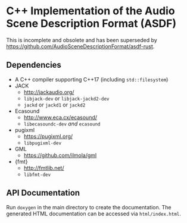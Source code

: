 C++ Implementation of the Audio Scene Description Format (ASDF)
===============================================================

This is incomplete and obsolete and has been superseded by
https://github.com/AudioSceneDescriptionFormat/asdf-rust.

Dependencies
------------

* A C++ compiler supporting C++17 (including `std::filesystem`)
* JACK
  * http://jackaudio.org/
  * `libjack-dev` or `libjack-jackd2-dev`
  * `jackd` or `jackd1` or `jackd2`
* Ecasound
  * http://www.eca.cx/ecasound/
  * `libecasoundc-dev` *and* `ecasound`
* pugixml
  * https://pugixml.org/
  * `libpugixml-dev`
* GML
  * https://github.com/ilmola/gml
* {fmt}
  * http://fmtlib.net/
  * `libfmt-dev`

API Documentation
-----------------

Run `doxygen` in the main directory to create the documentation.
The generated HTML documentation can be accessed via `html/index.html`.
